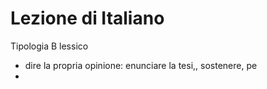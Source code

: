 # Lezione di Italiano

Tipologia B
lessico

* dire la propria opinione: enunciare la tesi,, sostenere, pe
* 
<!--stackedit_data:
eyJoaXN0b3J5IjpbOTM5OTk1NjczXX0=
-->